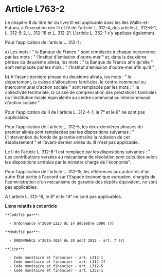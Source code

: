 # Article L763-2

Le chapitre II du titre Ier du livre III est applicable dans les îles Wallis-et-Futuna, à l'exception des III et IV de
l'article L. 312-4, des articlesL. 312-6-1, L. 312-8-2, L. 312-18 et L. 312-21. L'article L. 352-1 s'y applique également. 

Pour l'application de l'article L. 312-1 : 

a) Les mots : " la Banque de France " sont remplacés à chaque occurrence par les mots : " l'Institut d'émission d'outre-mer "
et, dans la deuxième phrase du deuxième alinéa, les mots : " la Banque de France afin qu'elle " sont remplacés par les mots :
" l'Institut d'émission d'outre-mer afin qu'il " ; 

b) A l'avant-dernière phrase du deuxième alinéa, les mots : " le département, la caisse d'allocations familiales, le centre
communal ou intercommunal d'action sociale " sont remplacés par les mots : " la collectivité territoriale, la caisse de
compensation des prestations familiales ou l'institution locale équivalente au centre communal ou intercommunal d'action
sociale ". 

Pour l'application du II de l'article L. 312-4-1, le 7° et le 8° ne sont pas applicables.

Pour l'application de l'article L. 312-5, les deux dernières phrases du premier alinéa sont remplacées par les dispositions
suivantes : " L'intervention du fonds de garantie entraîne la radiation de cet établissement " et l'avant-dernier alinéa du
III n'est pas applicable.

Le II de l'article L. 312-8-1 est remplacé par les dispositions suivantes :  "  Les contributions versées au mécanisme de
résolution sont calculées selon les dispositions arrêtées par le ministre chargé de l'économie".

Pour l'application de l'article L. 312-15, les références aux autorités d'un autre Etat partie à l'accord sur l'Espace
économique européen, chargés de l'administration d'un mécanisme de garantie des dépôts équivalent, ne sont pas applicables.

A l'article L. 312-16, le 8° et le 14° ne sont pas applicables.

**Liens relatifs à cet article**

	**Codifié par**:

	  - Ordonnance n°2000-1223 du 14 décembre 2000 (V)

	**Modifié par**:

	  - ORDONNANCE n°2015-1024 du 20 août 2015 - art. 7 (V)

	**Cite**:

	  - Code monétaire et financier - art. L312-1
	  - Code monétaire et financier - art. L312-17
	  - Code monétaire et financier - art. L312-5
	  - Code monétaire et financier - art. L352-1
